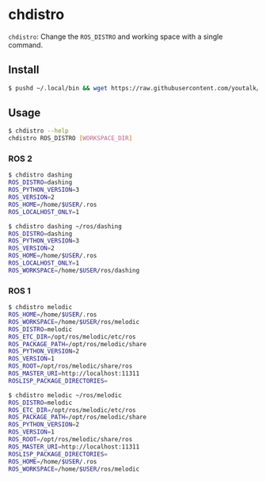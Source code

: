 # chdistro

`chdistro`: Change the `ROS_DISTRO` and working space with a single command.

## Install

```sh
$ pushd ~/.local/bin && wget https://raw.githubusercontent.com/youtalk/chdistro/master$SHELL/chdistro && chmod 755 chdistro && popd
```

## Usage

```sh
$ chdistro --help
chdistro ROS_DISTRO [WORKSPACE_DIR]
```

### ROS 2

```sh
$ chdistro dashing
ROS_DISTRO=dashing
ROS_PYTHON_VERSION=3
ROS_VERSION=2
ROS_HOME=/home/$USER/.ros
ROS_LOCALHOST_ONLY=1
```

```sh
$ chdistro dashing ~/ros/dashing
ROS_DISTRO=dashing
ROS_PYTHON_VERSION=3
ROS_VERSION=2
ROS_HOME=/home/$USER/.ros
ROS_LOCALHOST_ONLY=1
ROS_WORKSPACE=/home/$USER/ros/dashing
```

### ROS 1

```sh
$ chdistro melodic
ROS_HOME=/home/$USER/.ros
ROS_WORKSPACE=/home/$USER/ros/melodic
ROS_DISTRO=melodic
ROS_ETC_DIR=/opt/ros/melodic/etc/ros
ROS_PACKAGE_PATH=/opt/ros/melodic/share
ROS_PYTHON_VERSION=2
ROS_VERSION=1
ROS_ROOT=/opt/ros/melodic/share/ros
ROS_MASTER_URI=http://localhost:11311
ROSLISP_PACKAGE_DIRECTORIES=
```

```sh
$ chdistro melodic ~/ros/melodic
ROS_DISTRO=melodic
ROS_ETC_DIR=/opt/ros/melodic/etc/ros
ROS_PACKAGE_PATH=/opt/ros/melodic/share
ROS_PYTHON_VERSION=2
ROS_VERSION=1
ROS_ROOT=/opt/ros/melodic/share/ros
ROS_MASTER_URI=http://localhost:11311
ROSLISP_PACKAGE_DIRECTORIES=
ROS_HOME=/home/$USER/.ros
ROS_WORKSPACE=/home/$USER/ros/melodic
```
